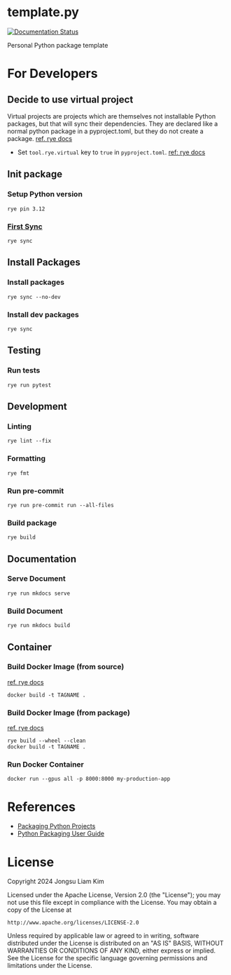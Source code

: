 # template.py

[![Documentation Status](https://readthedocs.org/projects/templatepy/badge/?version=latest)](https://templatepy.readthedocs.io/en/latest/?badge=latest)

Personal Python package template

# For Developers

## Decide to use virtual project
Virtual projects are projects which are themselves not installable Python packages, but that will sync their dependencies. They are declared like a normal python package in a pyproject.toml, but they do not create a package. [ref. rye docs](https://rye.astral.sh/guide/virtual/)

* Set `tool.rye.virtual` key to `true` in `pyproject.toml`. [ref: rye docs](https://rye.astral.sh/guide/pyproject/#toolryevirtual)


## Init package
### Setup Python version
```
rye pin 3.12
```

### [First Sync](https://rye.astral.sh/guide/basics/#first-sync)
```
rye sync
```

## Install Packages
### Install packages
```
rye sync --no-dev
```

### Install dev packages
```
rye sync
```

## Testing
### Run tests
```
rye run pytest
```

## Development
### Linting
```
rye lint --fix
```

### Formatting
```
rye fmt
```

### Run pre-commit
```
rye run pre-commit run --all-files
```

### Build package
```
rye build
```

## Documentation

### Serve Document
```
rye run mkdocs serve
```

### Build Document
```
rye run mkdocs build
```

## Container
### Build Docker Image (from source)

[ref. rye docs](https://rye.astral.sh/guide/docker/#container-from-source)

```
docker build -t TAGNAME .
```

### Build Docker Image (from package)

[ref. rye docs](https://rye.astral.sh/guide/docker/#container-from-a-python-package)

```
rye build --wheel --clean
docker build -t TAGNAME .
```

### Run Docker Container
```
docker run --gpus all -p 8000:8000 my-production-app
```

# References
* [Packaging Python Projects](https://packaging.python.org/tutorials/packaging-projects/)
* [Python Packaging User Guide](https://packaging.python.org/)


# License

Copyright 2024 Jongsu Liam Kim

Licensed under the Apache License, Version 2.0 (the "License");
you may not use this file except in compliance with the License.
You may obtain a copy of the License at

    http://www.apache.org/licenses/LICENSE-2.0

Unless required by applicable law or agreed to in writing, software
distributed under the License is distributed on an "AS IS" BASIS,
WITHOUT WARRANTIES OR CONDITIONS OF ANY KIND, either express or implied.
See the License for the specific language governing permissions and
limitations under the License.
